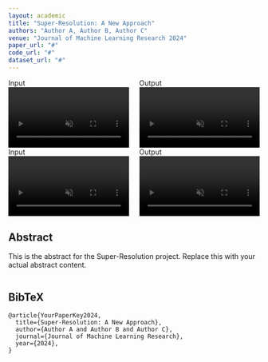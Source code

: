 ```yaml
---
layout: academic
title: "Super-Resolution: A New Approach"
authors: "Author A, Author B, Author C"
venue: "Journal of Machine Learning Research 2024"
paper_url: "#"
code_url: "#"
dataset_url: "#"
---
```


<section class="hero is-small">
  <div class="hero-body">
    <div class="container">
      <div id="results-carousel" class="carousel results-carousel">
        <div class="item">
          <div class="columns is-centered has-text-centered">
            <div class="column">
              <div class="title">Input</div>
              <video muted autoplay="autoplay" loop="loop" width="100%">
                <source src="{{ '/assets/videos/1_lq.mp4' | relative_url }}" type="video/mp4">
              </video>
            </div>
            <div class="column">
              <div class="title">Output</div>
              <video muted autoplay="autoplay" loop="loop" width="100%">
                <source src="{{ '/assets/videos/1_hq.mp4' | relative_url }}" type="video/mp4">
              </video>
            </div>
          </div>
        </div>
        <div class="item">
          <div class="columns is-centered has-text-centered">
            <div class="column">
              <div class="title">Input</div>
              <video muted autoplay="autoplay" loop="loop" width="100%">
                <source src="{{ '/assets/videos/2_lq.mp4' | relative_url }}" type="video/mp4">
              </video>
            </div>
            <div class="column">
              <div class="title">Output</div>
              <video muted autoplay="autoplay" loop="loop" width="100%">
                <source src="{{ '/assets/videos/2_hq.mp4' | relative_url }}" type="video/mp4">
              </video>
            </div>
          </div>
        </div>
      </div>
    </div>
  </div>
</section>

<section class="section">
  <div class="container is-max-desktop">
    <div class="columns is-centered has-text-centered">
      <div class="column is-four-fifths">
        <h2 class="title is-3">Abstract</h2>
        <div class="content has-text-justified">
          <p>
            This is the abstract for the Super-Resolution project. Replace this with your actual abstract content.
          </p>
        </div>
      </div>
    </div>
  </div>
</section>

<section class="section" id="BibTeX">
  <div class="container is-max-desktop content">
    <h2 class="title">BibTeX</h2>
    <pre><code>@article{YourPaperKey2024,
  title={Super-Resolution: A New Approach},
  author={Author A and Author B and Author C},
  journal={Journal of Machine Learning Research},
  year={2024},
}</code></pre>
  </div>
</section>
